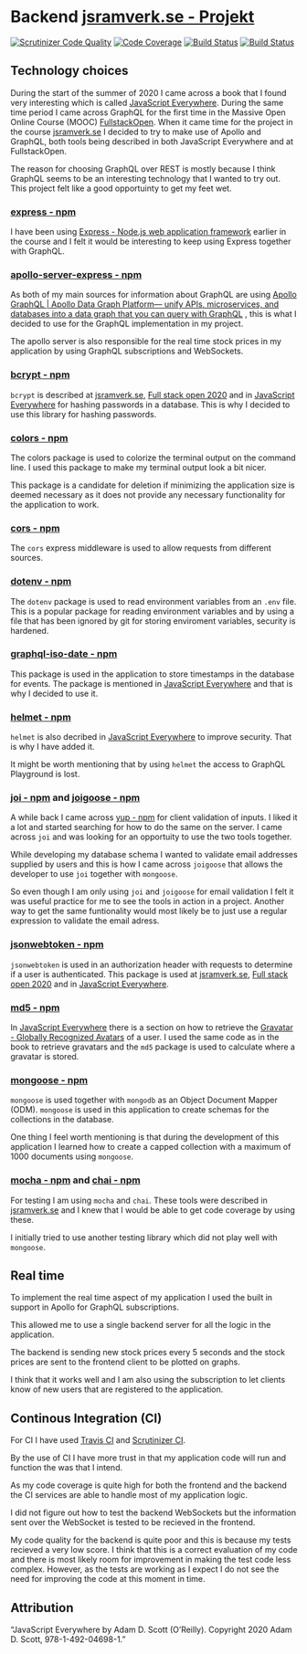 # Backend [jsramverk.se - Projekt](https://jsramverk.se/project)

[![Scrutinizer Code Quality](https://scrutinizer-ci.com/g/sonnerberg/jsramverk-project-backend/badges/quality-score.png?b=main)](https://scrutinizer-ci.com/g/sonnerberg/jsramverk-project-backend/?branch=main) [![Code Coverage](https://scrutinizer-ci.com/g/sonnerberg/jsramverk-project-backend/badges/coverage.png?b=main)](https://scrutinizer-ci.com/g/sonnerberg/jsramverk-project-backend/?branch=main) [![Build Status](https://scrutinizer-ci.com/g/sonnerberg/jsramverk-project-backend/badges/build.png?b=main)](https://scrutinizer-ci.com/g/sonnerberg/jsramverk-project-backend/build-status/main) [![Build Status](https://travis-ci.com/sonnerberg/jsramverk-project-backend.svg?branch=main)](https://travis-ci.com/sonnerberg/jsramverk-project-backend)

## Technology choices

During the start of the summer of 2020 I came across a book that I found very interesting
which is called [JavaScript Everywhere](https://www.oreilly.com/library/view/javascript-everywhere/9781492046974/).
During the same time period I came across GraphQL for the first time in the Massive Open Online Course (MOOC)
[FullstackOpen](https://fullstackopen.com/en/part8). When it came time for the project in the course
[jsramverk.se](https://jsramverk.se/) I decided to try to make use of Apollo and GraphQL, both tools
being described in both JavaScript Everywhere and at FullstackOpen.

The reason for choosing GraphQL over REST is mostly because I think GraphQL seems to be an interesting
technology that I wanted to try out. This project felt like a good opportuinty to get my feet wet.

### [express - npm](https://www.npmjs.com/package/express)

I have been using [Express - Node.js web application framework](http://expressjs.com/) earlier in the course
and I felt it would be interesting to keep using Express together with GraphQL.

### [apollo-server-express - npm](https://www.npmjs.com/package/apollo-server-express)

As both of my main sources for information about GraphQL are using
[Apollo GraphQL | Apollo Data Graph Platform— unify APIs, microservices, and databases into a data graph that you can query with GraphQL](https://www.apollographql.com/)
, this is what I decided to use for the GraphQL implementation in my project.

The apollo server is also responsible for the real time stock prices in my application by using
GraphQL subscriptions and WebSockets.

### [bcrypt - npm](https://www.npmjs.com/package/bcrypt)

`bcrypt` is described at [jsramverk.se](https://jsramverk.se/), [Full stack open 2020](https://fullstackopen.com/en)
and in [JavaScript Everywhere](https://www.oreilly.com/library/view/javascript-everywhere/9781492046974/)
for hashing passwords in a database. This is why I decided to use this library for hashing passwords.

### [colors - npm](https://www.npmjs.com/package/colors)

The colors package is used to colorize the terminal output on the command line. I used this package to make
my terminal output look a bit nicer.

This package is a candidate for deletion if minimizing the application size is deemed necessary as it does
not provide any necessary functionality for the application to work.

### [cors - npm](https://www.npmjs.com/package/cors)

The `cors` express middleware is used to allow requests from different sources.

### [dotenv - npm](https://www.npmjs.com/package/dotenv)

The `dotenv` package is used to read environment variables from an `.env` file.
This is a popular package for reading environment variables and by using a file
that has been ignored by git for storing enviroment variables, security is hardened.

### [graphql-iso-date - npm](https://www.npmjs.com/package/graphql-iso-date)

This package is used in the application to store timestamps in the database for
events. The package is mentioned in
[JavaScript Everywhere](https://www.oreilly.com/library/view/javascript-everywhere/9781492046974/)
and that is why I decided to use it.

### [helmet - npm](https://www.npmjs.com/package/helmet)

`helmet` is also decribed in
[JavaScript Everywhere](https://www.oreilly.com/library/view/javascript-everywhere/9781492046974/)
to improve security. That is why I have added it.

It might be worth mentioning that by using `helmet` the access to GraphQL Playground is lost.

### [joi - npm](https://www.npmjs.com/package/joi) and [joigoose - npm](https://www.npmjs.com/package/joigoose)

A while back I came across [yup - npm](https://www.npmjs.com/package/yup) for client validation of
inputs. I liked it a lot and started searching for how to do the same on the server. I came across `joi`
and was looking for an opportuity to use the two tools together.

While developing my database schema I wanted to validate email addresses supplied by users and this is how
I came across `joigoose` that allows the developer to use `joi` together with `mongoose`.

So even though I am only using `joi` and `joigoose` for email validation I felt it was useful practice for
me to see the tools in action in a project. Another way to get the same funtionality would most likely be
to just use a regular expression to validate the email adress.

### [jsonwebtoken - npm](https://www.npmjs.com/package/jsonwebtoken)

`jsonwebtoken` is used in an authorization header with requests to determine if a user is
authenticated. This package is used at [jsramverk.se](https://jsramverk.se/),
[Full stack open 2020](https://fullstackopen.com/en) and in
[JavaScript Everywhere](https://www.oreilly.com/library/view/javascript-everywhere/9781492046974/).

### [md5 - npm](https://www.npmjs.com/package/md5)

In
[JavaScript Everywhere](https://www.oreilly.com/library/view/javascript-everywhere/9781492046974/)
there is a section on how to retrieve the [Gravatar - Globally Recognized Avatars](http://en.gravatar.com/)
of a user. I used the same code as in the book to retrieve gravatars and the `md5` package is used
to calculate where a gravatar is stored.

### [mongoose - npm](https://www.npmjs.com/package/mongoose)

`mongoose` is used together with `mongodb` as an Object Document Mapper (ODM). `mongoose` is used in this
application to create schemas for the collections in the database.

One thing I feel worth mentioning is that during the development of this application I learned how to
create a capped collection with a maximum of 1000 documents using `mongoose`.

### [mocha - npm](https://www.npmjs.com/package/mocha) and [chai - npm](https://www.npmjs.com/package/chai)

For testing I am using `mocha` and `chai`. These tools were described in [jsramverk.se](https://jsramverk.se/)
and I knew that I would be able to get code coverage by using these.

I initially tried to use another testing library which did not play well with `mongoose`.

## Real time

To implement the real time aspect of my application I used the built in support in Apollo
for GraphQL subscriptions.

This allowed me to use a single backend server for all the logic in the application.

The backend is sending new stock prices every 5 seconds and the stock prices are
sent to the frontend client to be plotted on graphs.

I think that it works well and I am also using the subscription to let clients know of
new users that are registered to the application.

## Continous Integration (CI)

For CI I have used [Travis CI](https://travis-ci.org/) and [Scrutinizer CI](https://scrutinizer-ci.com/).

By the use of CI I have more trust in that my application code will run and function the was that I intend.

As my code coverage is quite high for both the frontend and the backend the CI services are able to handle most
of my application logic.

I did not figure out how to test the backend WebSockets but the information sent over the WebSocket is tested
to be recieved in the frontend.

My code quality for the backend is quite poor and this is because my tests recieved a very low score. I think that
this is a correct evaluation of my code and there is most likely room for improvement in making the test code less
complex. However, as the tests are working as I expect I do not see the need for improving the code at this moment in time.

## Attribution

“JavaScript Everywhere by Adam D. Scott (O’Reilly). Copyright 2020 Adam D. Scott, 978-1-492-04698-1.”
